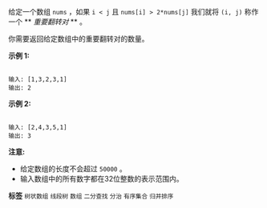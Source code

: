 给定一个数组 `nums` ，如果 `i < j` 且 `nums[i] > 2*nums[j]` 我们就将 `(i, j)` 称作一个 ** *重要翻转对* ** 。

你需要返回给定数组中的重要翻转对的数量。

 **示例 1:** 

```

输入: [1,3,2,3,1]
输出: 2

```
 **示例 2:** 

```

输入: [2,4,3,5,1]
输出: 3

```
 **注意:** 
- 给定数组的长度不会超过 `50000` 。
- 输入数组中的所有数字都在32位整数的表示范围内。
 
**标签**
`树状数组` `线段树` `数组` `二分查找` `分治` `有序集合` `归并排序` 

